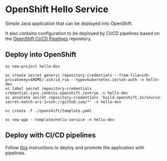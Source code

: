 # OpenShift Hello Service

Simple Java application that can be deployed into OpenShift. 

It also contains configuration to be deployed by CI/CD pipelines based on the [OpenShift CI/CD Pipelines](https://github.com/redhatcsargentina/openshift-cicd-pipelines) repository.

## Deploy into OpenShift

    oc new-project hello-dev

    oc create secret generic repository-credentials --from-file=ssh-privatekey=$HOME/.ssh/id_rsa --type=kubernetes.io/ssh-auth -n hello-dev
    oc label secret repository-credentials credential.sync.jenkins.openshift.io=true -n hello-dev
    oc annotate secret repository-credentials 'build.openshift.io/source-secret-match-uri-1=ssh://github.com/*' -n hello-dev

    oc create -f ./openshift/template.yaml

    oc new-app --template=hello-service -n hello-dev

## Deploy with CI/CD pipelines

Follow [this](https://github.com/redhatcsargentina/openshift-cicd-pipelines) instructions to deploy and promote the application with pipelines.